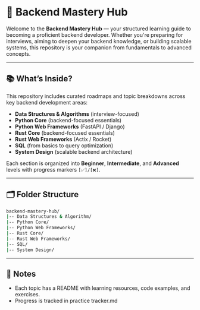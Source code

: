 # 🧠 Backend Mastery Hub

Welcome to the **Backend Mastery Hub** — your structured learning guide to becoming a proficient backend developer. Whether you're preparing for interviews, aiming to deepen your backend knowledge, or building scalable systems, this repository is your companion from fundamentals to advanced concepts.

---

## 📚 What’s Inside?

This repository includes curated roadmaps and topic breakdowns across key backend development areas:

- **Data Structures & Algorithms** (interview-focused)
- **Python Core** (backend-focused essentials)
- **Python Web Frameworks** (FastAPI / Django)
- **Rust Core** (backend-focused essentials)
- **Rust Web Frameworks** (Actix / Rocket)
- **SQL** (from basics to query optimization)
- **System Design** (scalable backend architecture)

Each section is organized into **Beginner**, **Intermediate**, and **Advanced** levels with progress markers `[✅]/[❌]`.

---

## 🗂 Folder Structure

```bash
backend-mastery-hub/
|-- Data Structures & Algorithm/
|-- Python Core/
|-- Python Web Frameworks/
|-- Rust Core/
|-- Rust Web Frameworks/
|-- SQL/
|-- System Design/
```

---

## 📝 Notes

- Each topic has a README with learning resources, code examples, and exercises.
- Progress is tracked in practice tracker.md